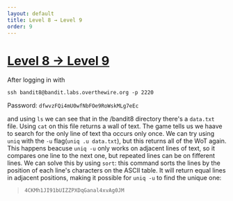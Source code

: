 ```yaml
---
layout: default
title: Level 8 → Level 9
order: 9
---
```


# [Level 8 → Level 9](https://overthewire.org/wargames/bandit/bandit9.html)
After logging in with 

`ssh bandit8@bandit.labs.overthewire.org -p 2220`

Password: `dfwvzFQi4mU0wfNbFOe9RoWskMLg7eEc`

and using `ls` we can see that in the /bandit8 directory there's a `data.txt` file. Using `cat` on this file returns a wall of text. The game tells us we haave to search for the only line of text tha occurs only once. We can try using `uniq` with the `-u` flag(`uniq .u data.txt`), but this returns all of the WoT again. This happens beacuse `uniq -u` only works on adjacent lines of text, so it compares one line to the next one, but repeated lines can be on fifferent lines. We can solve this by using `sort`: this command sorts the lines by the position of each line's characters on the ASCII table. It will return equal lines in adjacent positions, making it possible for `uniq -u` to find the unique one:

> `4CKMh1JI91bUIZZPXDqGanal4xvAg0JM`